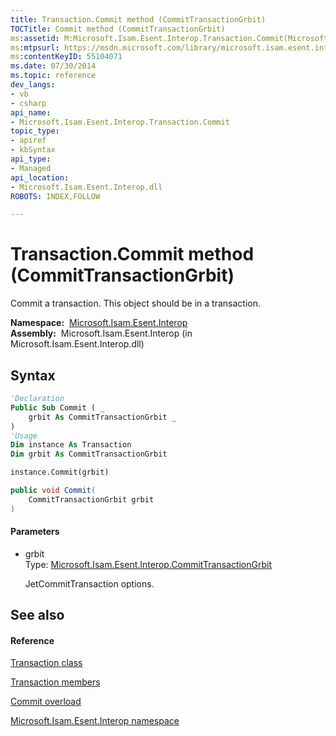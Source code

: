 ```yaml
---
title: Transaction.Commit method (CommitTransactionGrbit)
TOCTitle: Commit method (CommitTransactionGrbit)
ms:assetid: M:Microsoft.Isam.Esent.Interop.Transaction.Commit(Microsoft.Isam.Esent.Interop.CommitTransactionGrbit)
ms:mtpsurl: https://msdn.microsoft.com/library/microsoft.isam.esent.interop.transaction.commit(v=EXCHG.10)
ms:contentKeyID: 55104071
ms.date: 07/30/2014
ms.topic: reference
dev_langs:
- vb
- csharp
api_name: 
- Microsoft.Isam.Esent.Interop.Transaction.Commit
topic_type: 
- apiref
- kbSyntax
api_type: 
- Managed
api_location: 
- Microsoft.Isam.Esent.Interop.dll
ROBOTS: INDEX,FOLLOW

---
```


# Transaction.Commit method (CommitTransactionGrbit)

Commit a transaction. This object should be in a transaction.

**Namespace:**  [Microsoft.Isam.Esent.Interop](./microsoft.isam.esent.interop-namespace.md)  
**Assembly:**  Microsoft.Isam.Esent.Interop (in Microsoft.Isam.Esent.Interop.dll)

## Syntax

``` vb
'Declaration
Public Sub Commit ( _
    grbit As CommitTransactionGrbit _
)
'Usage
Dim instance As Transaction
Dim grbit As CommitTransactionGrbit

instance.Commit(grbit)
```

``` csharp
public void Commit(
    CommitTransactionGrbit grbit
)
```

#### Parameters

  - grbit  
    Type: [Microsoft.Isam.Esent.Interop.CommitTransactionGrbit](./committransactiongrbit-enumeration.md)  
    
    JetCommitTransaction options.

## See also

#### Reference

[Transaction class](./transaction-class.md)

[Transaction members](./transaction-members.md)

[Commit overload](./transaction.commit-method.md)

[Microsoft.Isam.Esent.Interop namespace](./microsoft.isam.esent.interop-namespace.md)